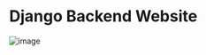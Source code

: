 # Django Backend Website

![image](https://user-images.githubusercontent.com/59025622/126629798-8e77866d-4a83-4549-b949-40cc30e8375b.png)
